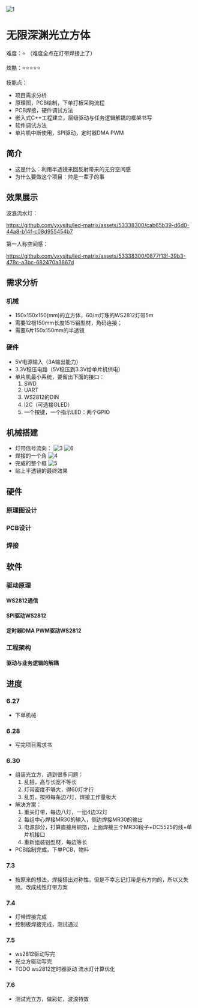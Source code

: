 ![1](https://github.com/yxysjtu/led-matrix/assets/53338300/2c73584a-ae29-4b71-adb9-f9ddc497dbf6)
# 无限深渊光立方体

难度：⭐ （难度全点在灯带焊接上了）

炫酷：⭐⭐⭐⭐⭐

技能点：
* 项目需求分析
* 原理图，PCB绘制，下单打板采购流程
* PCB焊接，硬件调试方法
* 嵌入式C++工程建立，层级驱动与任务逻辑解耦的框架书写
* 软件调试方法
* 单片机中断使用，SPI驱动，定时器DMA PWM

## 简介
* 这是什么：利用半透镜来回反射带来的无穷空间感
* 为什么要做这个项目：帅是一辈子的事

## 效果展示
波浪流水灯：

https://github.com/yxysjtu/led-matrix/assets/53338300/cab65b39-d6d0-44a8-b14f-c08d955454b7

第一人称空间感：

https://github.com/yxysjtu/led-matrix/assets/53338300/0877f13f-39b3-478c-a3bc-682470a3867d

## 需求分析
### 机械
* 150x150x150(mm)的立方体，60/m灯珠的WS2812灯带5m
* 需要12根150mm长度1515铝型材，角码连接；
* 需要6片150x150mm的半透镜
### 硬件
* 5V电源输入（3A输出能力）
* 3.3V稳压电路（5V稳压到3.3V给单片机供电）
* 单片机最小系统，要留出下面的接口：
	1. SWD
	2. UART
	3. WS2812的DIN
	4. I2C（可选接OLED）
	5. 一个按键，一个指示LED：两个GPIO
## 机械搭建
* 灯带信号流向：
![3](https://github.com/yxysjtu/led-matrix/assets/53338300/21b3d004-62f7-4160-85c5-7730f2577a8c)
![6](https://github.com/yxysjtu/led-matrix/assets/53338300/833c5066-c5a1-4236-bca8-725d2edc674f)
* 焊接的一个角
![4](https://github.com/yxysjtu/led-matrix/assets/53338300/1139310c-6334-4196-b6b5-114529cd74dd)
* 完成的整个框
![5](https://github.com/yxysjtu/led-matrix/assets/53338300/6b2e8f8c-e5d9-45f9-b2fb-d099180f6278)
* 贴上半透镜的最终效果

## 硬件
### 原理图设计

### PCB设计

### 焊接

## 软件
### 驱动原理
#### WS2812通信

#### SPI驱动WS2812

#### 定时器DMA PWM驱动WS2812

### 工程架构
#### 驱动与业务逻辑的解耦

## 进度
### 6.27
* 下单机械

### 6.28
* 写完项目需求书

### 6.30
* 组装光立方，遇到很多问题：
	1. 乱搭，高与长宽不等长
	2. 灯带密度不够大，得60灯才行
	3. 乱剪，按照每条边7灯，焊接工作量极大
* 解决方案：
	1. 重买灯带，每边八灯，一组4边32灯
	2. 每组中心焊接MR30的输入，侧边焊接MR30的输出
	3. 电源部分，打算直接用铜箔，上面焊接三个MR30段子+DC5525的线+单片机接口
	4. 重新组装铝型材，每边等长
* PCB绘制完成，下单PCB，物料

### 7.3
* 按原来的想法，焊接搭出对称性，但是不幸忘记灯带是有方向的，所以又失败。改成线性灯带方案

### 7.4
* 灯带焊接完成
* 控制板焊接完成，测试通过

### 7.5
* ws2812驱动写完
* 光立方驱动写完
* TODO ws2812定时器驱动 流水灯计算优化

### 7.6
* 测试光立方，做彩虹，波浪特效



